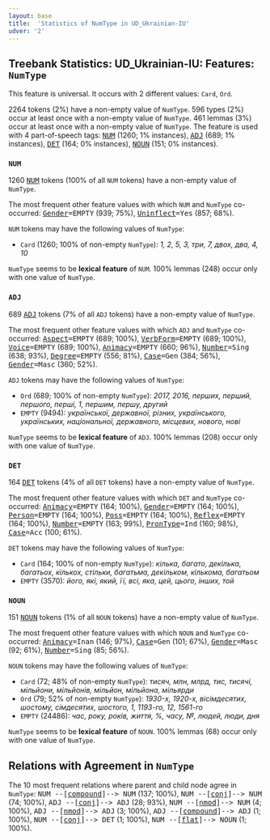```yaml
---
layout: base
title:  'Statistics of NumType in UD_Ukrainian-IU'
udver: '2'
---
```


## Treebank Statistics: UD_Ukrainian-IU: Features: `NumType`

This feature is universal.
It occurs with 2 different values: `Card`, `Ord`.

2264 tokens (2%) have a non-empty value of `NumType`.
596 types (2%) occur at least once with a non-empty value of `NumType`.
461 lemmas (3%) occur at least once with a non-empty value of `NumType`.
The feature is used with 4 part-of-speech tags: <tt><a href="uk_iu-pos-NUM.html">NUM</a></tt> (1260; 1% instances), <tt><a href="uk_iu-pos-ADJ.html">ADJ</a></tt> (689; 1% instances), <tt><a href="uk_iu-pos-DET.html">DET</a></tt> (164; 0% instances), <tt><a href="uk_iu-pos-NOUN.html">NOUN</a></tt> (151; 0% instances).

### `NUM`

1260 <tt><a href="uk_iu-pos-NUM.html">NUM</a></tt> tokens (100% of all `NUM` tokens) have a non-empty value of `NumType`.

The most frequent other feature values with which `NUM` and `NumType` co-occurred: <tt><a href="uk_iu-feat-Gender.html">Gender</a></tt><tt>=EMPTY</tt> (939; 75%), <tt><a href="uk_iu-feat-Uninflect.html">Uninflect</a></tt><tt>=Yes</tt> (857; 68%).

`NUM` tokens may have the following values of `NumType`:

* `Card` (1260; 100% of non-empty `NumType`): <em>1, 2, 5, 3, три, 7, двох, два, 4, 10</em>

`NumType` seems to be **lexical feature** of `NUM`. 100% lemmas (248) occur only with one value of `NumType`.

### `ADJ`

689 <tt><a href="uk_iu-pos-ADJ.html">ADJ</a></tt> tokens (7% of all `ADJ` tokens) have a non-empty value of `NumType`.

The most frequent other feature values with which `ADJ` and `NumType` co-occurred: <tt><a href="uk_iu-feat-Aspect.html">Aspect</a></tt><tt>=EMPTY</tt> (689; 100%), <tt><a href="uk_iu-feat-VerbForm.html">VerbForm</a></tt><tt>=EMPTY</tt> (689; 100%), <tt><a href="uk_iu-feat-Voice.html">Voice</a></tt><tt>=EMPTY</tt> (689; 100%), <tt><a href="uk_iu-feat-Animacy.html">Animacy</a></tt><tt>=EMPTY</tt> (660; 96%), <tt><a href="uk_iu-feat-Number.html">Number</a></tt><tt>=Sing</tt> (638; 93%), <tt><a href="uk_iu-feat-Degree.html">Degree</a></tt><tt>=EMPTY</tt> (556; 81%), <tt><a href="uk_iu-feat-Case.html">Case</a></tt><tt>=Gen</tt> (384; 56%), <tt><a href="uk_iu-feat-Gender.html">Gender</a></tt><tt>=Masc</tt> (360; 52%).

`ADJ` tokens may have the following values of `NumType`:

* `Ord` (689; 100% of non-empty `NumType`): <em>2017, 2016, перших, перший, першого, перші, 1, першим, першу, другий</em>
* `EMPTY` (9494): <em>української, державної, різних, українського, українських, національної, державного, місцевих, нового, нові</em>

`NumType` seems to be **lexical feature** of `ADJ`. 100% lemmas (208) occur only with one value of `NumType`.

### `DET`

164 <tt><a href="uk_iu-pos-DET.html">DET</a></tt> tokens (4% of all `DET` tokens) have a non-empty value of `NumType`.

The most frequent other feature values with which `DET` and `NumType` co-occurred: <tt><a href="uk_iu-feat-Animacy.html">Animacy</a></tt><tt>=EMPTY</tt> (164; 100%), <tt><a href="uk_iu-feat-Gender.html">Gender</a></tt><tt>=EMPTY</tt> (164; 100%), <tt><a href="uk_iu-feat-Person.html">Person</a></tt><tt>=EMPTY</tt> (164; 100%), <tt><a href="uk_iu-feat-Poss.html">Poss</a></tt><tt>=EMPTY</tt> (164; 100%), <tt><a href="uk_iu-feat-Reflex.html">Reflex</a></tt><tt>=EMPTY</tt> (164; 100%), <tt><a href="uk_iu-feat-Number.html">Number</a></tt><tt>=EMPTY</tt> (163; 99%), <tt><a href="uk_iu-feat-PronType.html">PronType</a></tt><tt>=Ind</tt> (160; 98%), <tt><a href="uk_iu-feat-Case.html">Case</a></tt><tt>=Acc</tt> (100; 61%).

`DET` tokens may have the following values of `NumType`:

* `Card` (164; 100% of non-empty `NumType`): <em>кілька, багато, декілька, багатьох, кількох, стільки, багатьма, декільком, кількома, багатьом</em>
* `EMPTY` (3570): <em>його, які, який, її, всі, яка, цей, цього, інших, той</em>

### `NOUN`

151 <tt><a href="uk_iu-pos-NOUN.html">NOUN</a></tt> tokens (1% of all `NOUN` tokens) have a non-empty value of `NumType`.

The most frequent other feature values with which `NOUN` and `NumType` co-occurred: <tt><a href="uk_iu-feat-Animacy.html">Animacy</a></tt><tt>=Inan</tt> (146; 97%), <tt><a href="uk_iu-feat-Case.html">Case</a></tt><tt>=Gen</tt> (101; 67%), <tt><a href="uk_iu-feat-Gender.html">Gender</a></tt><tt>=Masc</tt> (92; 61%), <tt><a href="uk_iu-feat-Number.html">Number</a></tt><tt>=Sing</tt> (85; 56%).

`NOUN` tokens may have the following values of `NumType`:

* `Card` (72; 48% of non-empty `NumType`): <em>тисяч, млн, млрд, тис, тисячі, мільйони, мільйонів, мільйон, мільйона, мільярди</em>
* `Ord` (79; 52% of non-empty `NumType`): <em>1930-х, 1920-х, вісімдесятих, шостому, сімдесятих, шостого, 1, 1193-го, 12, 1561-го</em>
* `EMPTY` (24486): <em>час, року, років, життя, %, часу, №, людей, люди, дня</em>

`NumType` seems to be **lexical feature** of `NOUN`. 100% lemmas (68) occur only with one value of `NumType`.

## Relations with Agreement in `NumType`

The 10 most frequent relations where parent and child node agree in `NumType`:
<tt>NUM --[<tt><a href="uk_iu-dep-compound.html">compound</a></tt>]--> NUM</tt> (137; 100%),
<tt>NUM --[<tt><a href="uk_iu-dep-conj.html">conj</a></tt>]--> NUM</tt> (74; 100%),
<tt>ADJ --[<tt><a href="uk_iu-dep-conj.html">conj</a></tt>]--> ADJ</tt> (28; 93%),
<tt>NUM --[<tt><a href="uk_iu-dep-nmod.html">nmod</a></tt>]--> NUM</tt> (4; 100%),
<tt>ADJ --[<tt><a href="uk_iu-dep-nmod.html">nmod</a></tt>]--> ADJ</tt> (3; 100%),
<tt>ADJ --[<tt><a href="uk_iu-dep-compound.html">compound</a></tt>]--> ADJ</tt> (1; 100%),
<tt>NUM --[<tt><a href="uk_iu-dep-conj.html">conj</a></tt>]--> DET</tt> (1; 100%),
<tt>NUM --[<tt><a href="uk_iu-dep-flat.html">flat</a></tt>]--> NOUN</tt> (1; 100%).

